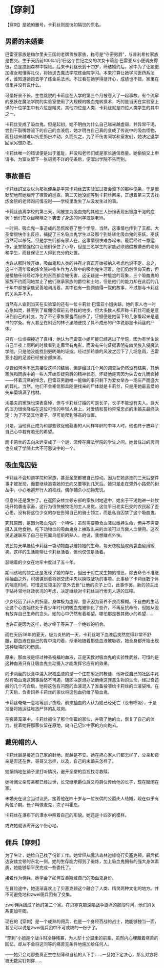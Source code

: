 # 【穿刺】

【穿刺】是她的雅号，卡莉丝则是恍如隔世的原名。

## 男爵的未婚妻

 巴雷亚家族是梅尔里夫王国的老牌贵族家族，称号是“守密男爵”，与普利希拉家族是世交。生于天历前100年1月1日这个世纪之交的次女卡莉丝·巴雷亚从小便调皮得很，总是跑到森林中探险。后来卡莉丝长到十四岁，缔结婚约后，家中为了让她更加淑女和懂得礼仪，将她送去魔法学院炼金院学习。本来打算让她学习医药系法术，谁知道她跑去学了炼金系法术。不过看在她学得挺开心，成绩也不错，家里在信里并没有说什么。

可惜好景不长，生性跳脱的卡莉丝在入学的第三个月被卷入了一起事故。有个流窜的巫妖在魔法学院的实验室使用了大规模的吸血鬼转换术，巧的是当天在实验室上课的十位学生中有六位是精灵，其他四位是人类，卡莉丝就是四位人类学生的其中之一。

卡莉丝变成了吸血鬼。但是起初，她不明白为什么自己越来越虚弱，并异常干渴。尝到干裂嘴唇流下的自己的血液后，她才明白自己真的变成了传说中的吸血怪物，而且越来越难以抗拒那份冲动。久而久之，为了不伤害同学和室友们，她决定退学回家另想办法。

卡莉丝唯一的错误便是出于羞耻，并没和老师们或是家长通信商量。她偷偷交上申请书，为室友留下一张语焉不详的便条后，便溜出学院不告而别。

## 事故善后

卡莉丝的室友以为那张便条是平常卡莉丝去实验室过夜会留下的那种便条，于是很默契地帮她糊弄了宿管的巡查。第二天她没能等到卡莉丝回来，正想着第三天去找炼金院的老师询问情况时——学校里发生了从没发生过的事。

卡莉丝逃离学校的第三天，同被变为吸血鬼的其他三人纷纷表现出极度干渴的症状：他们在众目睽睽之下袭击了身边的同学或是老师。

一时间，吸血鬼一事造成的恐慌席卷了整个学院，当然，这事情也传到了王都。大圣堂很快作出反应，捕捉了三名吸血鬼学生以及那个到处转化吸血鬼的巫妖。巫妖当然可以杀死，但是学生们都有家人在，这事情很快难办起来。最后经过一番运作，圣堂勉强松口让他们保住了小命，但是三名学生的家族必须赔偿被袭击的老师和学生，而且保证三人得到充分的处置。

也许从那时候开始，吸血鬼和人类的共存才真正开始被纳入考虑也说不定。总之，这三个高年级的炼金院进修生作为人群中的吸血鬼生活着。他们仍然信仰天教，但是接触任何经过净化的东西都会被伤害，这无疑是一种尴尬的现象，三个吸血鬼的家族不约而同地禁止了他们继承家族的爵位和土地，但是他们的能力却在此后的几十年中都被家族妥善地利用着。其中也有一些颇值得一叙的故事，不过那与卡莉丝的关系并不大。

当然有人查到当天在实验室的还有一位卡莉丝·巴雷亚小姐失踪，她的家人也一时心急如焚，甚至到了雇佣侦探前去寻找的地步。但大多数人都声称卡莉丝可能是意识到自己的转变，为了不让家族蒙羞而自杀了，证据便是她留下的几张看起来是遗书的字条。有人甚至在附近的林子里随便找了具不成形的尸体说那是卡莉丝的尸体。

只有一位侦探接近了真相，他认为巴雷亚小姐可能已经逃出了学院，因为有学生说自己半夜上厕所的时候看到走廊里有鬼影，而没有任何证据表明有幽灵族入侵魔法学院。只是他没能找到更明确的证据。经过那轮番的风波之后下了几场急雨，巴雷亚小姐的足迹已经被全部抹消。

尽管如何也不愿意接受这样的结局，但是经过几个月的调查后仍然没有结果，其他家族和同族中的一些人开始质疑男爵的精神状态，怀疑他是否因为失去女儿而疯掉——怀着沉痛的悼念，巴雷亚男爵唯一能做的事只剩下为爱女举办一场庄严而盛大的葬礼。当然，他们不会相信那具随便找来的尸体就是卡莉丝，只是用她最喜爱的矢车菊填满了棺材。

未婚夫的家族也深表哀悼，但与卡莉丝订婚的可是长子，长子不能没有夫人。巨大的压力很快降临在这位可怜的年轻人身上，对爱情和誓约异常忠贞的未婚夫最终决定：为了不娶其他妻子，尽可能爬到够高的位置。

只是，当他真正成为和那些敦促他娶妻的人同样年龄的中年人时，他也终于放弃了自己心中若有若无的希望。

而卡莉丝的去向永远变成了一个谜，流传在魔法学院的学生之间。她曾住过的房间也变成了学院七大不可思议中的一个。

## 吸血鬼囚徒

卡莉丝不会知道学院和家族，甚至圣堂都被自己惊动。因为在她逃走的三天后整件事才被发现，而要继续追查她的去向又要等到几天后。她只是走在郊外小路旁的树丛中，小心地避开行人的视线，偶尔捕杀小动物充饥。

但意外还是发生了。在返回安兹立顿东部的家族封地途中，她出于干渴跑进一处牧场开始袭击家畜，这行为很快被牧场的主人发觉。这位平日老实巴交的农民起了歪心思，没有将这位少女的存在告知自己的骑士领主，而是私自囚禁了这个吸血鬼。

究其原因，是因为吸血鬼的一个特性：虽然需要吸食血液以维持生命，但并不需要摄入其他食物。吃下动物血的吸血鬼身上抽取出来的血液可以当做人血使用。这农民迅速联系了自己在死翼鸟组织的熟人，他说，我想赚点外快。

农民每天早晨给卡莉丝一袋动物血以维持她的生命。每天夜晚抽取两袋血留用贩卖。这样的生活能够让卡莉丝活着，但也仅仅是活着。

瑟缩着的少女在地牢中度过了五十年。

期间该地的领主还是发现了她的存在，但出于对亡灵生物的憎恶，除去命令不准继续抽血之外，积极谋划着将她交还中央以换取战功的事项。此事给了卡莉丝数个月的喘息时间。可惜这位领主的“意外去世”让他的次子上位，此事作罢。新的领主出于贴补领地财政状况的考虑，决定继续对卡莉丝进行惨无人道的压榨。

少女经历了非人的折磨，身体极为虚弱，意识因为营养不良而模糊。不自由的生活让这个心态始终处于青少年时代的吸血鬼被驯化了些许，不再反抗命令，但她从没有放弃自己生命的念头，她的心中仍然有着希望。哪怕那是极其微小的希望……

也许正是因为这样，她才终于等来了一个绝妙的机会。

而在天历36年的夏天，极为炎热的一天，卡莉丝喝下血液后突然觉得非常不舒服，那血液在自己的胃中烧灼着，渐渐地随着那些血液被吸收，她全身都开始出现这种极端的灼伤感。

原来，那血液是经过神圣祝福的血液，正是天教对吸血鬼的实验性武器，可惜的是这种血液只有让吸血鬼主动摄入才能发挥它应有的效果。

向卡莉丝的伙食中混入祝福血液的是一个住在附近的教徒，他听说自己的社区中竟然有吸血鬼这回事后怒不可遏，随即决定想办法断绝这罪恶生物的生命。经过奇迹般的几个巧合后，他将这包有问题的血液混入了准备投喂给卡莉丝的血液袋堆。在几天后，负责饲养卡莉丝的家伙将这包血扔给了吸血鬼。

卡莉丝奄奄一息地等到了夜晚，前来抽血的人认为她已经死亡（没有呼吸），于是准备将她运往堆放尸体的乱坟岗。

在夜幕笼罩中，卡莉丝抓住了那个倒霉的家伙，并吸了他的血，恢复了自己的体力。接着她将那家伙留在原地，向自己记忆中家的方向跑去。

## 戴兜帽的人

卡莉丝越是接近自己家的封地，就越是不安。她在担心家人们都怎样了，父亲和母亲是否还在世，哥哥又怎样，以及，自己的未婚夫怎样了。

她悄悄地在镇子里打听情况，避开圣堂的监视找寻救赎。

她听闻父亲母亲都已经过世，长兄继承爵位后又将爵位传给他的长子，现在赋闲在家。

未婚夫在议会当过议员，接着他在四十岁与一位丧偶的公爵夫人结婚，现在似乎有两位子嗣。长子叫做麦克，次子叫霍恩。

卡莉丝在瀑布下的潭水中照着自己的形貌。她还是十四岁的模样。

或许她就该离开这个伤心地。

## 佣兵【穿刺】

为了生计，她给自己找了份新工作。她曾经从魔法森林边缘绕行贝塞克顿，最后抵达安兹立顿的东北一侧。她的生存能力得到了锻炼，加上吸血鬼拥有的强大身体素质，她能够帮平民完成一些委托了。

接着作为佣兵，她学会了如何妥善隐藏自己的吸血鬼身份。

在冒险途中，她逐渐喜欢上了贝塞克顿这个融合了人类、精灵两种文化的地方。并不可避免地和zwei佣兵团有了交集。

zwei佣兵团成了她的第二个家。在贝塞克顿深陷战争旋涡的那段时间，他们的关系更加牢固。

现在的【穿刺】是一个成熟的佣兵，也是一个身经百战的战士，她能够独当一面，甚至可以说是zwei佣兵团中不可或缺的一份子了。

“穿刺”小姐是个战斗时冷静残暴，为人却十分温柔的前辈。虽然内心埋藏着痛苦的回忆，却从不会将这同等的痛苦无条件地施加给任何人。

——她只会对那些真正生性刻薄和自私的人下手……一旦她下定决心，那么对方将被无数尖钉刺穿……